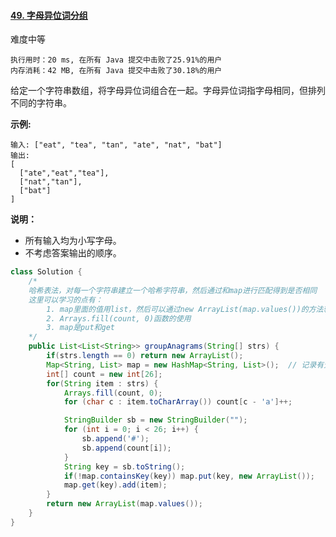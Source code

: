 #### [49. 字母异位词分组](https://leetcode-cn.com/problems/group-anagrams/)

难度中等

```
执行用时：20 ms, 在所有 Java 提交中击败了25.91%的用户
内存消耗：42 MB, 在所有 Java 提交中击败了30.18%的用户
```



给定一个字符串数组，将字母异位词组合在一起。字母异位词指字母相同，但排列不同的字符串。

**示例:**

```
输入: ["eat", "tea", "tan", "ate", "nat", "bat"]
输出:
[
  ["ate","eat","tea"],
  ["nat","tan"],
  ["bat"]
]
```

**说明：**

- 所有输入均为小写字母。
- 不考虑答案输出的顺序。



```java
class Solution {
    /*
    哈希表法，对每一个字符串建立一个哈希字符串，然后通过和map进行匹配得到是否相同
    这里可以学习的点有：
    	1. map里面的值用list，然后可以通过new ArrayList(map.values())的方法转换成List<List<>>的形式
    	2. Arrays.fill(count, 0)函数的使用
    	3. map是put和get
    */
    public List<List<String>> groupAnagrams(String[] strs) {
        if(strs.length == 0) return new ArrayList();
        Map<String, List> map = new HashMap<String, List>();  // 记录有无此数据出现过
        int[] count = new int[26];
        for(String item : strs) {
            Arrays.fill(count, 0);
            for (char c : item.toCharArray()) count[c - 'a']++;

            StringBuilder sb = new StringBuilder("");
            for (int i = 0; i < 26; i++) {
                sb.append('#');
                sb.append(count[i]);
            }
            String key = sb.toString();
            if(!map.containsKey(key)) map.put(key, new ArrayList());
            map.get(key).add(item);  
        }
        return new ArrayList(map.values());
    }
}
```


